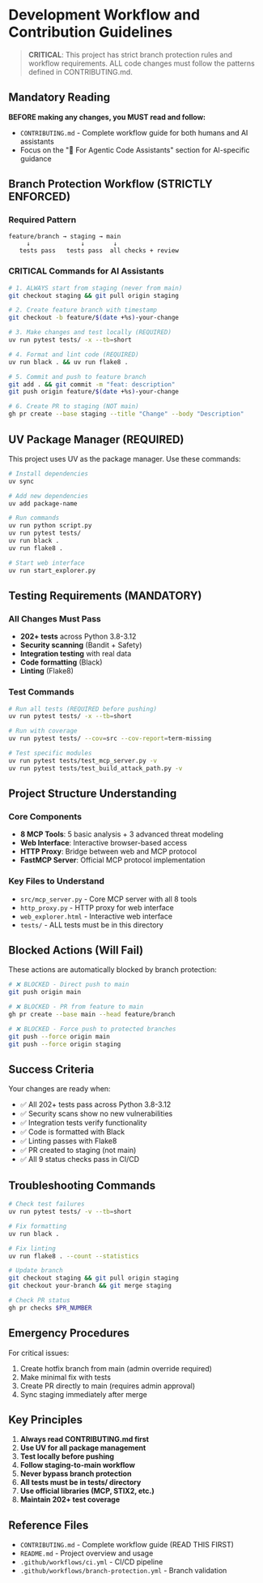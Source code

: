 # Development Workflow and Contribution Guidelines

> **CRITICAL**: This project has strict branch protection rules and workflow requirements. ALL code changes must follow the patterns defined in CONTRIBUTING.md.

## Mandatory Reading

**BEFORE making any changes, you MUST read and follow:**
- `CONTRIBUTING.md` - Complete workflow guide for both humans and AI assistants
- Focus on the "🤖 For Agentic Code Assistants" section for AI-specific guidance

## Branch Protection Workflow (STRICTLY ENFORCED)

### Required Pattern
```
feature/branch → staging → main
     ↓              ↓        ↓
   tests pass   tests pass  all checks + review
```

### CRITICAL Commands for AI Assistants
```bash
# 1. ALWAYS start from staging (never from main)
git checkout staging && git pull origin staging

# 2. Create feature branch with timestamp
git checkout -b feature/$(date +%s)-your-change

# 3. Make changes and test locally (REQUIRED)
uv run pytest tests/ -x --tb=short

# 4. Format and lint code (REQUIRED)
uv run black . && uv run flake8 .

# 5. Commit and push to feature branch
git add . && git commit -m "feat: description"
git push origin feature/$(date +%s)-your-change

# 6. Create PR to staging (NOT main)
gh pr create --base staging --title "Change" --body "Description"
```

## UV Package Manager (REQUIRED)

This project uses UV as the package manager. Use these commands:

```bash
# Install dependencies
uv sync

# Add new dependencies
uv add package-name

# Run commands
uv run python script.py
uv run pytest tests/
uv run black .
uv run flake8 .

# Start web interface
uv run start_explorer.py
```

## Testing Requirements (MANDATORY)

### All Changes Must Pass
- **202+ tests** across Python 3.8-3.12
- **Security scanning** (Bandit + Safety)
- **Integration testing** with real data
- **Code formatting** (Black)
- **Linting** (Flake8)

### Test Commands
```bash
# Run all tests (REQUIRED before pushing)
uv run pytest tests/ -x --tb=short

# Run with coverage
uv run pytest tests/ --cov=src --cov-report=term-missing

# Test specific modules
uv run pytest tests/test_mcp_server.py -v
uv run pytest tests/test_build_attack_path.py -v
```

## Project Structure Understanding

### Core Components
- **8 MCP Tools**: 5 basic analysis + 3 advanced threat modeling
- **Web Interface**: Interactive browser-based access
- **HTTP Proxy**: Bridge between web and MCP protocol
- **FastMCP Server**: Official MCP protocol implementation

### Key Files to Understand
- `src/mcp_server.py` - Core MCP server with all 8 tools
- `http_proxy.py` - HTTP proxy for web interface
- `web_explorer.html` - Interactive web interface
- `tests/` - ALL tests must be in this directory

## Blocked Actions (Will Fail)

These actions are automatically blocked by branch protection:

```bash
# ❌ BLOCKED - Direct push to main
git push origin main

# ❌ BLOCKED - PR from feature to main
gh pr create --base main --head feature/branch

# ❌ BLOCKED - Force push to protected branches
git push --force origin main
git push --force origin staging
```

## Success Criteria

Your changes are ready when:
- ✅ All 202+ tests pass across Python 3.8-3.12
- ✅ Security scans show no new vulnerabilities
- ✅ Integration tests verify functionality
- ✅ Code is formatted with Black
- ✅ Linting passes with Flake8
- ✅ PR created to staging (not main)
- ✅ All 9 status checks pass in CI/CD

## Troubleshooting Commands

```bash
# Check test failures
uv run pytest tests/ -v --tb=short

# Fix formatting
uv run black .

# Fix linting
uv run flake8 . --count --statistics

# Update branch
git checkout staging && git pull origin staging
git checkout your-branch && git merge staging

# Check PR status
gh pr checks $PR_NUMBER
```

## Emergency Procedures

For critical issues:
1. Create hotfix branch from main (admin override required)
2. Make minimal fix with tests
3. Create PR directly to main (requires admin approval)
4. Sync staging immediately after merge

## Key Principles

1. **Always read CONTRIBUTING.md first**
2. **Use UV for all package management**
3. **Test locally before pushing**
4. **Follow staging-to-main workflow**
5. **Never bypass branch protection**
6. **All tests must be in tests/ directory**
7. **Use official libraries (MCP, STIX2, etc.)**
8. **Maintain 202+ test coverage**

## Reference Files

- `CONTRIBUTING.md` - Complete workflow guide (READ THIS FIRST)
- `README.md` - Project overview and usage
- `.github/workflows/ci.yml` - CI/CD pipeline
- `.github/workflows/branch-protection.yml` - Branch validation